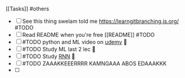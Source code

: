 [[Tasks]]
#others
- [ ]  See this thing swelam told me https://learngitbranching.js.org/ #TODO 
- [ ] Read README when you're free [[README]] #TODO 
- [ ] #TODO python and ML video on [udemy](https://www.udemy.com/course/machine-learning-concepts-and-application-of-ml-using-python/learn/lecture/23814230?start=75#overview) 🔼
- [ ] #TODO Study ML last 2 lec 🔼
- [ ] #TODO Study [RNN](https://www.youtube.com/watch?v=AsNTP8Kwu80) 🔼
- [ ] #TODO ZAAAKKEEERRRR KAMNGAAA ABOS EDAAAKKK
- [ ] 